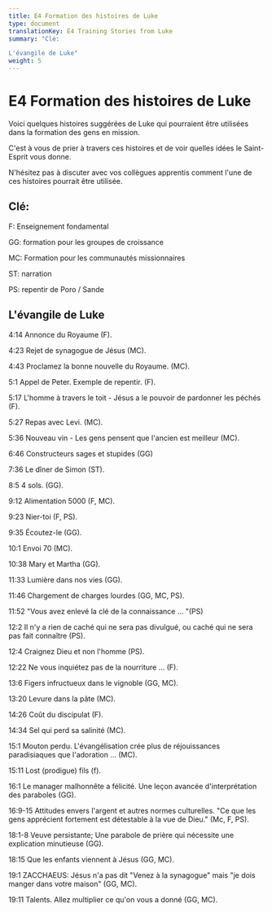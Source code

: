 ```yaml
---
title: E4 Formation des histoires de Luke
type: document
translationKey: E4 Training Stories from Luke
summary: "Clé:	

L'évangile de Luke"
weight: 5
---
```

# E4 Formation des histoires de Luke

Voici quelques histoires suggérées de Luke qui pourraient être utilisées dans la formation des gens en mission.

C'est à vous de prier à travers ces histoires et de voir quelles idées le Saint-Esprit vous donne.

N'hésitez pas à discuter avec vos collègues apprentis comment l'une de ces histoires pourrait être utilisée.

## Clé:

F: Enseignement fondamental

GG: formation pour les groupes de croissance

MC: Formation pour les communautés missionnaires

ST: narration

PS: repentir de Poro / Sande

## L'évangile de Luke

4:14 Annonce du Royaume (F).

4:23 Rejet de synagogue de Jésus (MC).

4:43 Proclamez la bonne nouvelle du Royaume. (MC).

5:1 Appel de Peter. Exemple de repentir. (F).

5:17 L'homme à travers le toit - Jésus a le pouvoir de pardonner les péchés (F).

5:27 Repas avec Levi. (MC).

5:36 Nouveau vin - Les gens pensent que l'ancien est meilleur (MC).

6:46 Constructeurs sages et stupides (GG)

7:36 Le dîner de Simon (ST).

8:5 4 sols. (GG).

9:12 Alimentation 5000 (F, MC).

9:23 Nier-toi (F, PS).

9:35 Écoutez-le (GG).

10:1 Envoi 70 (MC).

10:38 Mary et Martha (GG).

11:33 Lumière dans nos vies (GG).

11:46 Chargement de charges lourdes (GG, MC, PS).

11:52 "Vous avez enlevé la clé de la connaissance ... "(PS)

12:2 Il n'y a rien de caché qui ne sera pas divulgué, ou caché qui ne sera pas fait connaître (PS).

12:4 Craignez Dieu et non l'homme (PS).

12:22 Ne vous inquiétez pas de la nourriture ... (F).

13:6 Figers infructueux dans le vignoble (GG, MC).

13:20 Levure dans la pâte (MC).

14:26 Coût du discipulat (F).

14:34 Sel qui perd sa salinité (MC).

15:1 Mouton perdu. L'évangélisation crée plus de réjouissances paradisiaques que l'adoration ... (MC).

15:11 Lost (prodigue) fils (f).

16:1 Le manager malhonnête a félicité. Une leçon avancée d'interprétation des paraboles (GG).

16:9-15 Attitudes envers l'argent et autres normes culturelles. "Ce que les gens apprécient fortement est détestable à la vue de Dieu." (Mc, F, PS).

18:1-8 Veuve persistante; Une parabole de prière qui nécessite une explication minutieuse (GG).

18:15 Que les enfants viennent à Jésus (GG, MC).

19:1 ZACCHAEUS: Jésus n'a pas dit "Venez à la synagogue" mais "je dois manger dans votre maison" (GG, MC).

19:11 Talents. Allez multiplier ce qu'on vous a donné (GG, MC).
